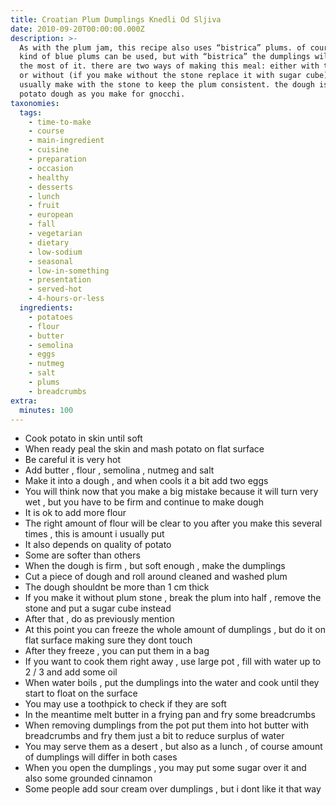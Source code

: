 ```yaml
---
title: Croatian Plum Dumplings Knedli Od Sljiva
date: 2010-09-20T00:00:00.000Z
description: >-
  As with the plum jam, this recipe also uses “bistrica” plums. of course, other
  kind of blue plums can be used, but with “bistrica” the dumplings will give
  the most of it. there are two ways of making this meal: either with the stone
  or without (if you make without the stone replace it with sugar cube). i
  usually make with the stone to keep the plum consistent. the dough is usual
  potato dough as you make for gnocchi.
taxonomies:
  tags:
    - time-to-make
    - course
    - main-ingredient
    - cuisine
    - preparation
    - occasion
    - healthy
    - desserts
    - lunch
    - fruit
    - european
    - fall
    - vegetarian
    - dietary
    - low-sodium
    - seasonal
    - low-in-something
    - presentation
    - served-hot
    - 4-hours-or-less
  ingredients:
    - potatoes
    - flour
    - butter
    - semolina
    - eggs
    - nutmeg
    - salt
    - plums
    - breadcrumbs
extra:
  minutes: 100
---
```

 - Cook potato in skin until soft
 - When ready peal the skin and mash potato on flat surface
 - Be careful it is very hot
 - Add butter , flour , semolina , nutmeg and salt
 - Make it into a dough , and when cools it a bit add two eggs
 - You will think now that you make a big mistake because it will turn very wet , but you have to be firm and continue to make dough
 - It is ok to add more flour
 - The right amount of flour will be clear to you after you make this several times , this is amount i usually put
 - It also depends on quality of potato
 - Some are softer than others
 - When the dough is firm , but soft enough , make the dumplings
 - Cut a piece of dough and roll around cleaned and washed plum
 - The dough shouldnt be more than 1 cm thick
 - If you make it without plum stone , break the plum into half , remove the stone and put a sugar cube instead
 - After that , do as previously mention
 - At this point you can freeze the whole amount of dumplings , but do it on flat surface making sure they dont touch
 - After they freeze , you can put them in a bag
 - If you want to cook them right away , use large pot , fill with water up to 2 / 3 and add some oil
 - When water boils , put the dumplings into the water and cook until they start to float on the surface
 - You may use a toothpick to check if they are soft
 - In the meantime melt butter in a frying pan and fry some breadcrumbs
 - When removing dumplings from the pot put them into hot butter with breadcrumbs and fry them just a bit to reduce surplus of water
 - You may serve them as a desert , but also as a lunch , of course amount of dumplings will differ in both cases
 - When you open the dumplings , you may put some sugar over it and also some grounded cinnamon
 - Some people add sour cream over dumplings , but i dont like it that way
